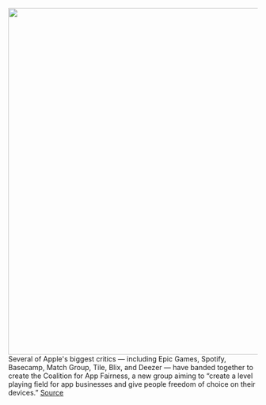<img src='https://cdn.vox-cdn.com/thumbor/AgJ3Cu3xvHSTVnYEleM4iDFlYtU=/0x0:1200x800/1200x800/filters:focal(504x304:696x496)/cdn.vox-cdn.com/uploads/chorus_image/image/67460704/coalition.0.jpg' width='700px' /><br/>
Several of Apple's biggest critics — including Epic Games, Spotify, Basecamp, Match Group, Tile, Blix, and Deezer — have banded together to create the Coalition for App Fairness, a new group aiming to “create a level playing field for app businesses and give people freedom of choice on their devices.”
<a href='https://www.theverge.com/2020/9/24/21453745/spotify-epic-tile-match-coalition-for-app-fairness-apple-app-store-policies-protest'> Source <a/>